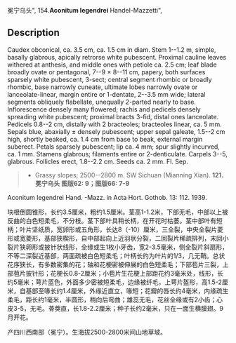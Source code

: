 冕宁乌头",
154.**Aconitum legendrei** Handel-Mazzetti",

## Description
Caudex obconical, ca. 3.5 cm, ca. 1.5 cm in diam. Stem 1--1.2 m, simple, basally glabrous, apically retrorse white pubescent. Proximal cauline leaves withered at anthesis, and middle ones with petiole ca. 2.5 cm; leaf blade broadly ovate or pentagonal, 7--9 × 8--11 cm, papery, both surfaces sparsely white pubescent, 3-sect; central segment rhombic or broadly rhombic, base narrowly cuneate, ultimate lobes narrowly ovate or lanceolate-linear, margin entire or 1-dentate, 2--3.5 mm wide; lateral segments obliquely flabellate, unequally 2-parted nearly to base. Inflorescence densely many flowered; rachis and pedicels densely spreading white pubescent; proximal bracts 3-fid, distal ones lanceolate. Pedicels 0.8--2 cm, distally with 2 bracteoles; bracteoles linear, ca. 5 mm. Sepals blue, abaxially ± densely pubescent; upper sepal galeate, 1.5--2 cm high, shortly beaked, ca. 1.4 cm from base to beak, external margin suberect. Petals sparsely pubescent; lip ca. 4 mm; spur slightly incurved, ca. 1 mm. Stamens glabrous; filaments entire or 2-denticulate. Carpels 3--5, glabrous. Follicles erect, 1.8--2.2 cm. Seeds ca. 2 mm. Fl. Sep.

> * Grassy slopes; 2500--2800 m. SW Sichuan (Mianning Xian).
**121.冕宁乌头 图版62: 9；图版66: 7-9**

Aconitum legendrei Hand. -Mazz. in Acta Hort. Gothob. 13: 112. 1939.

块根倒圆锥形，长约3.5厘米，粗约1.5厘米。茎高1-1.2米，下部无毛，中部以上被反曲的白色短柔毛，不分枝。茎下部叶具稍长柄，在开花时枯萎。茎中部叶有短柄；叶片坚纸质，宽卵形或五角形，长达8（-10）厘米，三全裂，中央全裂片菱形或宽菱形，基部狭楔形，自中部起向上近羽状分裂，二回裂片稀疏排列，末回小裂片狭卵形或披针状线形，全缘或生1枚小牙齿，宽2-3.5毫米，侧全裂片斜扇形，不等二深裂近基部，两面疏被白色短柔毛；叶柄长约为叶片的1/3，几无鞘。总状花序狭长，有多数密集的花；轴和花梗密被伸展的白色短柔毛；下部苞片三裂，上部苞片披针形；花梗长0.8-2厘米；小苞片生花梗上部距花约3毫米处，线形，长约5毫米；萼片蓝色，外面多少密被短柔毛，边缘被纤毛，上萼片盔形，高1.5-2厘米，自基部至喙长约1.4厘米，外缘近直立，喙短；花瓣的唇长约4毫米，内缘疏生柔毛，距长约1毫米，半圆形，稍向后弯曲；雄蕊无毛，花丝全缘或有2小齿；心皮3-5，无毛。蓇葖直，长1.8-2.2厘米；种子长约2毫米，只在一面生横膜翅。9月开花。

产四川西南部（冕宁）。生海拔2500-2800米间山地草坡。
